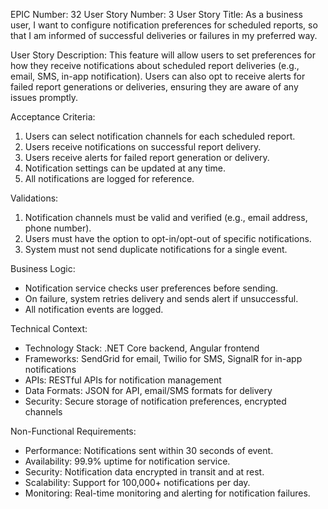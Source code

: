 EPIC Number: 32
User Story Number: 3
User Story Title: As a business user, I want to configure notification preferences for scheduled reports, so that I am informed of successful deliveries or failures in my preferred way.

User Story Description: This feature will allow users to set preferences for how they receive notifications about scheduled report deliveries (e.g., email, SMS, in-app notification). Users can also opt to receive alerts for failed report generations or deliveries, ensuring they are aware of any issues promptly.

Acceptance Criteria:
1. Users can select notification channels for each scheduled report.
2. Users receive notifications on successful report delivery.
3. Users receive alerts for failed report generation or delivery.
4. Notification settings can be updated at any time.
5. All notifications are logged for reference.

Validations:
1. Notification channels must be valid and verified (e.g., email address, phone number).
2. Users must have the option to opt-in/opt-out of specific notifications.
3. System must not send duplicate notifications for a single event.

Business Logic:
- Notification service checks user preferences before sending.
- On failure, system retries delivery and sends alert if unsuccessful.
- All notification events are logged.

Technical Context:
- Technology Stack: .NET Core backend, Angular frontend
- Frameworks: SendGrid for email, Twilio for SMS, SignalR for in-app notifications
- APIs: RESTful APIs for notification management
- Data Formats: JSON for API, email/SMS formats for delivery
- Security: Secure storage of notification preferences, encrypted channels

Non-Functional Requirements:
- Performance: Notifications sent within 30 seconds of event.
- Availability: 99.9% uptime for notification service.
- Security: Notification data encrypted in transit and at rest.
- Scalability: Support for 100,000+ notifications per day.
- Monitoring: Real-time monitoring and alerting for notification failures.
